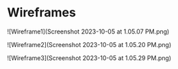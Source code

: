 # Wireframes

![Wireframe1](Screenshot 2023-10-05 at 1.05.07 PM.png)

![Wireframe2](Screenshot 2023-10-05 at 1.05.20 PM.png)

![Wireframe3](Screenshot 2023-10-05 at 1.05.29 PM.png)
